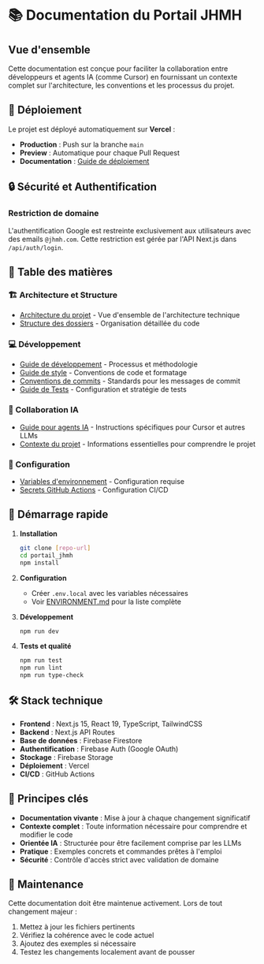 # 📚 Documentation du Portail JHMH

## Vue d'ensemble

Cette documentation est conçue pour faciliter la collaboration entre développeurs et agents IA (comme Cursor) en fournissant un contexte complet sur l'architecture, les conventions et les processus du projet.

## 🚀 Déploiement

Le projet est déployé automatiquement sur **Vercel** :

- **Production** : Push sur la branche `main`
- **Preview** : Automatique pour chaque Pull Request
- **Documentation** : [Guide de déploiement](./DEPLOYMENT.md)

## 🔒 Sécurité et Authentification

### Restriction de domaine

L'authentification Google est restreinte exclusivement aux utilisateurs avec des emails `@jhmh.com`. Cette restriction est gérée par l'API Next.js dans `/api/auth/login`.

## 📖 Table des matières

### 🏗️ Architecture et Structure

- [Architecture du projet](./docs/ARCHITECTURE.md) - Vue d'ensemble de l'architecture technique
- [Structure des dossiers](./docs/FOLDER_STRUCTURE.md) - Organisation détaillée du code

### 💻 Développement

- [Guide de développement](./docs/DEVELOPMENT.md) - Processus et méthodologie
- [Guide de style](./docs/STYLE_GUIDE.md) - Conventions de code et formatage
- [Conventions de commits](./docs/COMMITS.md) - Standards pour les messages de commit
- [Guide de Tests](./docs/TESTING_SETUP.md) - Configuration et stratégie de tests

### 🤖 Collaboration IA

- [Guide pour agents IA](./docs/AI_AGENT_GUIDE.md) - Instructions spécifiques pour Cursor et autres LLMs
- [Contexte du projet](./docs/PROJECT_CONTEXT.md) - Informations essentielles pour comprendre le projet

### 🔧 Configuration

- [Variables d'environnement](./docs/ENVIRONMENT.md) - Configuration requise
- [Secrets GitHub Actions](./docs/GITHUB_SECRETS_CONFIG.md) - Configuration CI/CD

## 🚀 Démarrage rapide

1. **Installation**

   ```bash
   git clone [repo-url]
   cd portail_jhmh
   npm install
   ```

2. **Configuration**
   - Créer `.env.local` avec les variables nécessaires
   - Voir [ENVIRONMENT.md](./docs/ENVIRONMENT.md) pour la liste complète

3. **Développement**

   ```bash
   npm run dev
   ```

4. **Tests et qualité**
   ```bash
   npm run test
   npm run lint
   npm run type-check
   ```

## 🛠️ Stack technique

- **Frontend** : Next.js 15, React 19, TypeScript, TailwindCSS
- **Backend** : Next.js API Routes
- **Base de données** : Firebase Firestore
- **Authentification** : Firebase Auth (Google OAuth)
- **Stockage** : Firebase Storage
- **Déploiement** : Vercel
- **CI/CD** : GitHub Actions

## 📌 Principes clés

- **Documentation vivante** : Mise à jour à chaque changement significatif
- **Contexte complet** : Toute information nécessaire pour comprendre et modifier le code
- **Orientée IA** : Structurée pour être facilement comprise par les LLMs
- **Pratique** : Exemples concrets et commandes prêtes à l'emploi
- **Sécurité** : Contrôle d'accès strict avec validation de domaine

## 🔄 Maintenance

Cette documentation doit être maintenue activement. Lors de tout changement majeur :

1. Mettez à jour les fichiers pertinents
2. Vérifiez la cohérence avec le code actuel
3. Ajoutez des exemples si nécessaire
4. Testez les changements localement avant de pousser
